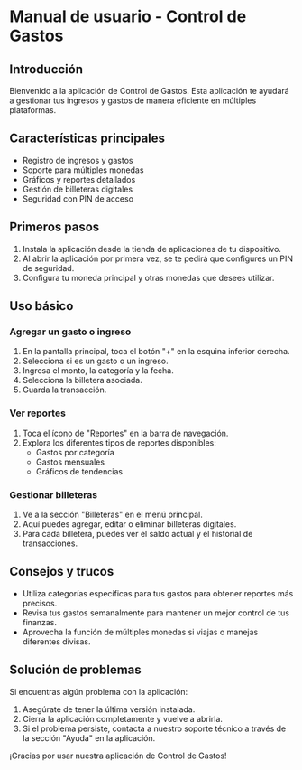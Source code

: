 # Manual de usuario - Control de Gastos

## Introducción

Bienvenido a la aplicación de Control de Gastos. Esta aplicación te ayudará a gestionar tus ingresos y gastos de manera eficiente en múltiples plataformas.

## Características principales

- Registro de ingresos y gastos
- Soporte para múltiples monedas
- Gráficos y reportes detallados
- Gestión de billeteras digitales
- Seguridad con PIN de acceso

## Primeros pasos

1. Instala la aplicación desde la tienda de aplicaciones de tu dispositivo.
2. Al abrir la aplicación por primera vez, se te pedirá que configures un PIN de seguridad.
3. Configura tu moneda principal y otras monedas que desees utilizar.

## Uso básico

### Agregar un gasto o ingreso

1. En la pantalla principal, toca el botón "+" en la esquina inferior derecha.
2. Selecciona si es un gasto o un ingreso.
3. Ingresa el monto, la categoría y la fecha.
4. Selecciona la billetera asociada.
5. Guarda la transacción.

### Ver reportes

1. Toca el ícono de "Reportes" en la barra de navegación.
2. Explora los diferentes tipos de reportes disponibles:
    - Gastos por categoría
    - Gastos mensuales
    - Gráficos de tendencias

### Gestionar billeteras

1. Ve a la sección "Billeteras" en el menú principal.
2. Aquí puedes agregar, editar o eliminar billeteras digitales.
3. Para cada billetera, puedes ver el saldo actual y el historial de transacciones.

## Consejos y trucos

- Utiliza categorías específicas para tus gastos para obtener reportes más precisos.
- Revisa tus gastos semanalmente para mantener un mejor control de tus finanzas.
- Aprovecha la función de múltiples monedas si viajas o manejas diferentes divisas.

## Solución de problemas

Si encuentras algún problema con la aplicación:

1. Asegúrate de tener la última versión instalada.
2. Cierra la aplicación completamente y vuelve a abrirla.
3. Si el problema persiste, contacta a nuestro soporte técnico a través de la sección "Ayuda" en la aplicación.

¡Gracias por usar nuestra aplicación de Control de Gastos!
